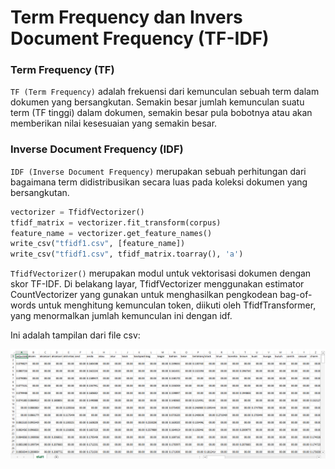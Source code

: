 # Term Frequency dan Invers Document Frequency (TF-IDF)

### **Term Frequency (TF)**

`TF (Term Frequency)` adalah frekuensi dari kemunculan sebuah term dalam dokumen yang bersangkutan. Semakin besar jumlah kemunculan suatu term (TF tinggi) dalam dokumen, semakin besar pula bobotnya atau akan memberikan nilai kesesuaian yang semakin besar.

### **Inverse Document Frequency (IDF)**

`IDF (Inverse Document Frequency)` merupakan sebuah perhitungan dari bagaimana term didistribusikan secara luas pada koleksi dokumen yang bersangkutan.



```python
vectorizer = TfidfVectorizer()
tfidf_matrix = vectorizer.fit_transform(corpus)
feature_name = vectorizer.get_feature_names()
write_csv("tfidf1.csv", [feature_name])
write_csv("tfidf1.csv", tfidf_matrix.toarray(), 'a')
```

`TfidfVectorizer()` merupakan modul untuk vektorisasi dokumen dengan skor TF-IDF. Di belakang layar, TfidfVectorizer menggunakan estimator CountVectorizer yang gunakan untuk menghasilkan pengkodean bag-of-words untuk menghitung kemunculan token, diikuti oleh TfidfTransformer, yang menormalkan jumlah kemunculan ini dengan idf.

Ini adalah tampilan dari file csv:

![Material for MkDocs](assets/images/tfidf.png)

